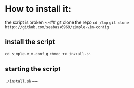 # How to install it:
the script is broken
~~## git clone the repo
`cd /tmp`
`git clone https://github.com/seabass6969/simple-vim-config`
## install the script
`cd simple-vim-config`
`chmod +x install.sh`
## starting the script
`./install.sh`
~~
